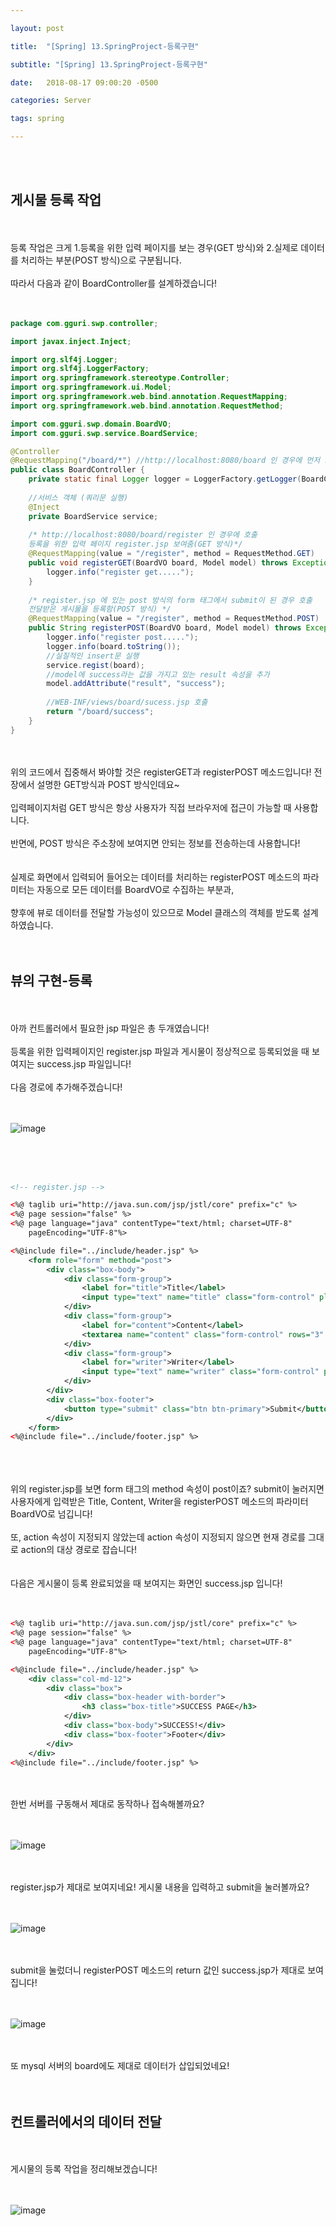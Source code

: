 ```yaml
---

layout: post

title:  "[Spring] 13.SpringProject-등록구현"

subtitle: "[Spring] 13.SpringProject-등록구현"

date:   2018-08-17 09:00:20 -0500

categories: Server

tags: spring

---
```


<br>
<br>

## 게시물 등록 작업

<br>
<br>
등록 작업은 크게 1.등록을 위한 입력 페이지를 보는 경우(GET 방식)와 2.실제로 데이터를 처리하는 부분(POST 방식)으로 구분됩니다.
<br>
<br>
따라서 다음과 같이 BoardController를 설계하겠습니다!
<br>
<br>
<br>

```java
package com.gguri.swp.controller;

import javax.inject.Inject;

import org.slf4j.Logger;
import org.slf4j.LoggerFactory;
import org.springframework.stereotype.Controller;
import org.springframework.ui.Model;
import org.springframework.web.bind.annotation.RequestMapping;
import org.springframework.web.bind.annotation.RequestMethod;

import com.gguri.swp.domain.BoardVO;
import com.gguri.swp.service.BoardService;

@Controller
@RequestMapping("/board/*") //http://localhost:8080/board 인 경우에 먼저 호출되는 클래스 
public class BoardController {
	private static final Logger logger = LoggerFactory.getLogger(BoardController.class);
	
    //서비스 객체 (쿼리문 실행)
	@Inject
	private BoardService service;
	
    /* http://localhost:8080/board/register 인 경우에 호출
    등록을 위한 입력 페이지 register.jsp 보여줌(GET 방식)*/
	@RequestMapping(value = "/register", method = RequestMethod.GET)
	public void registerGET(BoardVO board, Model model) throws Exception{
		logger.info("register get.....");
	}
	
    /* register.jsp 에 있는 post 방식의 form 태그에서 submit이 된 경우 호출
    전달받은 게시물을 등록함(POST 방식) */
	@RequestMapping(value = "/register", method = RequestMethod.POST)
	public String registerPOST(BoardVO board, Model model) throws Exception{
		logger.info("register post.....");
		logger.info(board.toString());
		//실질적인 insert문 실행
		service.regist(board);
		//model에 success라는 값을 가지고 있는 result 속성을 추가
		model.addAttribute("result", "success");
		
        //WEB-INF/views/board/sucess.jsp 호출
		return "/board/success";
	}
}
```

<br>
<br>
위의 코드에서 집중해서 봐야할 것은 registerGET과 registerPOST 메소드입니다! 전 장에서 설명한 GET방식과 POST 방식인데요~
<br>
<br>
입력페이지처럼 GET 방식은 항상 사용자가 직접 브라우저에 접근이 가능할 때 사용합니다.
<br>
<br>
반면에, POST 방식은 주소창에 보여지면 안되는 정보를 전송하는데 사용합니다!
<br>
<br>
<br>
실제로 화면에서 입력되어 들어오는 데이터를 처리하는 registerPOST 메소드의 파라미터는 자동으로 모든 데이터를 BoardVO로 수집하는 부분과, 
<br>
<br>
향후에 뷰로 데이터를 전달할 가능성이 있으므로 Model 클래스의 객체를 받도록 설계하였습니다.
<br>
<br>
<br>

## 뷰의 구현-등록

<br>
<br>
아까 컨트롤러에서 필요한 jsp 파일은 총 두개였습니다!
<br>
<br>
등록을 위한 입력페이지인 register.jsp 파일과 게시물이 정상적으로 등록되었을 때 보여지는 success.jsp 파일입니다!
<br>
<br>
다음 경로에 추가해주겠습니다!
<br>
<br>
<br>

![image](/image/Spring_image/Spring_image_77.png)

<br>
<br>
<br>

```xml
<!-- register.jsp -->

<%@ taglib uri="http://java.sun.com/jsp/jstl/core" prefix="c" %>
<%@ page session="false" %>
<%@ page language="java" contentType="text/html; charset=UTF-8" 
	pageEncoding="UTF-8"%>

<%@include file="../include/header.jsp" %>
	<form role="form" method="post">
		<div class="box-body">
			<div class="form-group">
				<label for="title">Title</label>
				<input type="text" name="title" class="form-control" placeholder="Enter Title"/>		
			</div>
			<div class="form-group">
				<label for="content">Content</label>
				<textarea name="content" class="form-control" rows="3" placeholder="Enter"></textarea>		
			</div>
			<div class="form-group">
				<label for="writer">Writer</label>
				<input type="text" name="writer" class="form-control" placeholder="Enter Writer"/>		
			</div>
		</div>
		<div class="box-footer">
			<button type="submit" class="btn btn-primary">Submit</button>
		</div>
	</form>
<%@include file="../include/footer.jsp" %>
```

<br>
<br>
<br>
위의 register.jsp를 보면 form 태그의 method 속성이 post이죠? submit이 눌러지면 사용자에게 입력받은 Title, Content, Writer을 registerPOST 메소드의 파라미터 BoardVO로 넘깁니다!
<br>
<br>
또, action 속성이 지정되지 않았는데 action 속성이 지정되지 않으면 현재 경로를 그대로 action의 대상 경로로 잡습니다!
<br>
<br>
<br>
다음은 게시물이 등록 완료되었을 때 보여지는 화면인 success.jsp 입니다!
<br>
<br>
<br>

```xml
<%@ taglib uri="http://java.sun.com/jsp/jstl/core" prefix="c" %>
<%@ page session="false" %>
<%@ page language="java" contentType="text/html; charset=UTF-8" 
	pageEncoding="UTF-8"%>

<%@include file="../include/header.jsp" %>
	<div class="col-md-12">
		<div class="box">
			<div class="box-header with-border">
				<h3 class="box-title">SUCCESS PAGE</h3>
			</div>
			<div class="box-body">SUCCESS!</div>
			<div class="box-footer">Footer</div>
		</div>
	</div>
<%@include file="../include/footer.jsp" %>
```

<br>
<br>
한번 서버를 구동해서 제대로 동작하나 접속해볼까요?
<br>
<br>
<br>

![image](/image/Spring_image/Spring_image_78.png)

<br>
<br>
register.jsp가 제대로 보여지네요! 게시물 내용을 입력하고 submit을 눌러볼까요?
<br>
<br>
<br>

![image](/image/Spring_image/Spring_image_79.png)

<br>
<br>
submit을 눌렀더니 registerPOST 메소드의 return 값인 success.jsp가 제대로 보여집니다!
<br>
<br>
<br>

![image](/image/Spring_image/Spring_image_80.png)

<br>
<br>
또 mysql 서버의 board에도 제대로 데이터가 삽입되었네요!
<br>
<br>
<br>

## 컨트롤러에서의 데이터 전달

<br>
<br>
게시물의 등록 작업을 정리해보겠습니다!
<br>
<br>
<br>

![image](/image/Spring_image/Spring_image_81.png)
